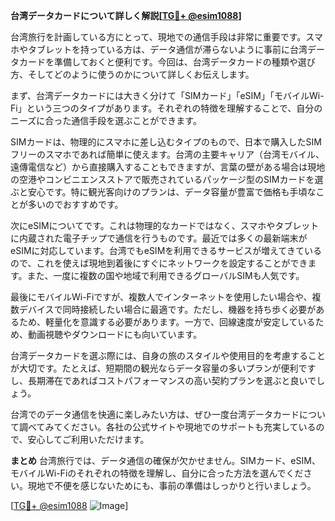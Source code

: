**台湾データカードについて詳しく解説[[TG💪+ @esim1088](https://t.me/s/esim1088)]**

台湾旅行を計画している方にとって、現地での通信手段は非常に重要です。スマホやタブレットを持っている方は、データ通信が滞らないように事前に台湾データカードを準備しておくと便利です。今回は、台湾データカードの種類や選び方、そしてどのように使うのかについて詳しくお伝えします。

まず、台湾データカードには大きく分けて「SIMカード」「eSIM」「モバイルWi-Fi」という三つのタイプがあります。それぞれの特徴を理解することで、自分のニーズに合った通信手段を選ぶことができます。

SIMカードは、物理的にスマホに差し込むタイプのもので、日本で購入したSIMフリーのスマホであれば簡単に使えます。台湾の主要キャリア（台湾モバイル、遠傳電信など）から直接購入することもできますが、言葉の壁がある場合は現地の空港やコンビニエンスストアで販売されているパッケージ型のSIMカードを選ぶと安心です。特に観光客向けのプランは、データ容量が豊富で価格も手頃なことが多いのでおすすめです。

次にeSIMについてです。これは物理的なカードではなく、スマホやタブレットに内蔵された電子チップで通信を行うものです。最近では多くの最新端末がeSIMに対応しています。台湾でもeSIMを利用できるサービスが増えてきているので、これを使えば現地到着後にすぐにネットワークを設定することができます。また、一度に複数の国や地域で利用できるグローバルSIMも人気です。

最後にモバイルWi-Fiですが、複数人でインターネットを使用したい場合や、複数デバイスで同時接続したい場合に最適です。ただし、機器を持ち歩く必要があるため、軽量化を意識する必要があります。一方で、回線速度が安定しているため、動画視聴やダウンロードにも向いています。

台湾データカードを選ぶ際には、自身の旅のスタイルや使用目的を考慮することが大切です。たとえば、短期間の観光ならデータ容量の多いプランが便利ですし、長期滞在であればコストパフォーマンスの高い契約プランを選ぶと良いでしょう。

台湾でのデータ通信を快適に楽しみたい方は、ぜひ一度台湾データカードについて調べてみてください。各社の公式サイトや現地でのサポートも充実しているので、安心してご利用いただけます。

**まとめ**
台湾旅行では、データ通信の確保が欠かせません。SIMカード、eSIM、モバイルWi-Fiのそれぞれの特徴を理解し、自分に合った方法を選んでください。現地で不便を感じないためにも、事前の準備はしっかりと行いましょう。

[[TG💪+ @esim1088](https://t.me/s/esim1088) ![Image](https://i.postimg.cc/Y0z9fWf4/image.png)]